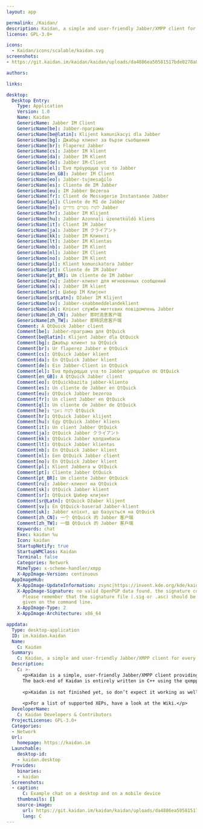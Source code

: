 ```yaml
---
layout: app

permalink: /Kaidan/
description: Kaidan, a simple and user-friendly Jabber/XMPP client for every device and platform
license: GPL-3.0+

icons:
  - Kaidan/icons/scalable/kaidan.svg
screenshots:
- https://git.kaidan.im/kaidan/kaidan/uploads/da4886ea50581517bde0278a804b311c/kaidan-screenshot-0.3.png

authors:

links:

desktop:
  Desktop Entry:
    Type: Application
    Version: 1.0
    Name: Kaidan
    GenericName: Jabber IM Client
    GenericName[be]: Jabber-праграма
    GenericName[be@latin]: Klijent kamunikacyi dla Jabber
    GenericName[bg]: Джабър клиент за бързи съобщения
    GenericName[br]: Flaperez Jabber
    GenericName[cs]: Jabber IM klient
    GenericName[da]: Jabber IM Klient
    GenericName[de]: Jabber IM-Client
    GenericName[el]: Ένα πρόγραμμα για το Jabber
    GenericName[en_GB]: Jabber IM Client
    GenericName[eo]: Jabber-tujmesaĝilo
    GenericName[es]: Cliente de IM Jabber
    GenericName[eu]: IM Jabber Bezeroa
    GenericName[fr]: Client de Messagerie Instantanée Jabber
    GenericName[gl]: Cliente de MI de Jabber
    GenericName[he]: לקוח מסרים מידיים Jabber
    GenericName[hr]: Jabber IM Klijent
    GenericName[hu]: Jabber Azonnali üzenetküldő kliens
    GenericName[it]: Client IM Jabber
    GenericName[ja]: Jabber IM クライアント
    GenericName[kk]: Jabber IM Клиенті
    GenericName[lt]: Jabber IM Klientas
    GenericName[nb]: Jabber IM Klient
    GenericName[nl]: Jabber IM Client
    GenericName[no]: Jabber IM Klient
    GenericName[pl]: Klient komunikatora Jabber
    GenericName[pt]: Cliente de IM Jabber
    GenericName[pt_BR]: Um cliente de IM Jabber
    GenericName[ru]: Jabber-клиент для мгновенных сообщений
    GenericName[sk]: Jabber IM klient
    GenericName[sr]: Џабер IM Клијент
    GenericName[sr@Latn]: Džaber IM Klijent
    GenericName[sv]: Jabber-snabbmeddelandeklient
    GenericName[uk]: Клієнт служби миттєвих повідомлень Jabber
    GenericName[zh_CN]: Jabber 即时消息客户端
    GenericName[zh_TW]: Jabber 即時訊息客戶端
    Comment: A QtQuick Jabber client
    Comment[be]: Jabber-праграма для QtQuick
    Comment[be@latin]: Klijent Jabber dla QtQuick
    Comment[bg]: Джабър клиент за QtQuick
    Comment[br]: Ur flaperez Jabber e QtQuick
    Comment[cs]: QtQuick Jabber klient
    Comment[da]: En QtQuick Jabber klient
    Comment[de]: Ein Jabber-Client in QtQuick
    Comment[el]: Ένα πρόγραμμα για το Jabber γραμμένο σε QtQuick
    Comment[en_GB]: A QtQuick Jabber client
    Comment[eo]: QtQuickbazita jabber-kliento
    Comment[es]: Un cliente de Jabber en QtQuick
    Comment[eu]: QtQuick Jabber bezeroa
    Comment[fr]: Un client Jabber en QtQuick
    Comment[gl]: Un cliente de Jabber de QtQuick
    Comment[he]: לקוח ג׳אבּר QtQuick‎
    Comment[hr]: QtQuick Jabber klijent
    Comment[hu]: Egy QtQuick Jabber kliens
    Comment[it]: Un client Jabber QtQuick
    Comment[ja]: QtQuick Jabber クライアント
    Comment[kk]: QtQuick Jabber қолданбасы
    Comment[lt]: QtQuick Jabber klientas
    Comment[nb]: En QtQuick Jabber klient
    Comment[nl]: Een QtQuick Jabber client
    Comment[no]: En QtQuick Jabber klient
    Comment[pl]: Klient Jabbera w QtQuick
    Comment[pt]: Cliente Jabber QtQuick
    Comment[pt_BR]: Um cliente Jabber QtQuick
    Comment[ru]: Jabber-клиент на QtQuick
    Comment[sk]: QtQuick Jabber klient
    Comment[sr]: QtQuick Џабер клијент
    Comment[sr@Latn]: QtQuick Džaber klijent
    Comment[sv]: En QtQuick-baserad Jabber-klient
    Comment[uk]: Jabber клієнт, що базується на QtQuick
    Comment[zh_CN]: 一个 QtQuick 的 Jabber 客户端
    Comment[zh_TW]: 一個 QtQuick 的 Jabber 客戶端
    Keywords: chat
    Exec: kaidan %u
    Icon: kaidan
    StartupNotify: true
    StartupWMClass: Kaidan
    Terminal: false
    Categories: Network
    MimeType: x-scheme-handler/xmpp
    X-AppImage-Version: continuous
  AppImageHub:
    X-AppImage-UpdateInformation: zsync|https://invent.kde.org/kde/kaidan/-/jobs/artifacts/master/raw/Kaidan-x86_64.AppImage.zsync?job=linux-appimage
    X-AppImage-Signature: no valid OpenPGP data found. the signature could not be verified.
      Please remember that the signature file (.sig or .asc) should be the first file
      given on the command line.
    X-AppImage-Type: 2
    X-AppImage-Architecture: x86_64

appdata:
  Type: desktop-application
  ID: im.kaidan.kaidan
  Name:
    C: Kaidan
  Summary:
    C: Kaidan, a simple and user-friendly Jabber/XMPP client for every device and platform
  Description:
    C: >-
      <p>Kaidan is a simple, user-friendly Jabber/XMPP client providing a modern user-interface using Kirigami and  QtQuick.
      The back-end of Kaidan is entirely written in C++ using the qxmpp XMPP client library and Qt 5.</p>
  
      <p>Kaidan is not finished yet, so don’t expect it working as well as a finished client will do.</p>
  
      <p>For a list of supported XEPs, have a look at the Wiki.</p>
  DeveloperName:
    C: Kaidan Developers & Contributors
  ProjectLicense: GPL-3.0+
  Categories:
  - Network
  Url:
    homepage: https://kaidan.im
  Launchable:
    desktop-id:
    - kaidan.desktop
  Provides:
    binaries:
    - kaidan
  Screenshots:
  - caption:
      C: Example chat on a desktop and on a mobile device
    thumbnails: []
    source-image:
      url: https://git.kaidan.im/kaidan/kaidan/uploads/da4886ea50581517bde0278a804b311c/kaidan-screenshot-0.3.png
      lang: C
---
```

